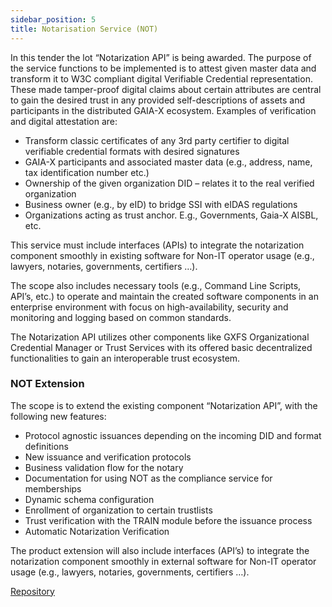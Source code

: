 ```yaml
---
sidebar_position: 5
title: Notarisation Service (NOT)
---
```


In this tender the lot “Notarization API” is being awarded. The purpose of the service functions to be implemented is to attest given master data and transform it to W3C compliant digital Verifiable Credential representation. These made tamper-proof digital claims about certain attributes are central to gain the desired trust in any provided self-descriptions of assets and participants in the distributed GAIA-X ecosystem. Examples of verification and digital attestation are: 

- Transform classic certificates of any 3rd party certifier to digital verifiable credential formats with desired signatures 
- GAIA-X participants and associated master data (e.g., address, name, tax identification number etc.)
- Ownership of the given organization DID – relates it to the real verified organization
- Business owner (e.g., by eID) to bridge SSI with eIDAS regulations 
- Organizations acting as trust anchor. E.g., Governments, Gaia-X AISBL, etc. 

This service must include interfaces (APIs) to integrate the notarization component smoothly in existing software for Non-IT operator usage (e.g., lawyers, notaries, governments, certifiers …). 

The scope also includes necessary tools (e.g., Command Line Scripts, API’s, etc.) to operate and maintain the created software components in an enterprise environment with focus on high-availability, security and monitoring and logging based on common standards. 

The Notarization API utilizes other components like GXFS Organizational Credential Manager or Trust Services with its offered basic decentralized functionalities to gain an interoperable trust ecosystem. 

### NOT Extension

The scope is to extend the existing component “Notarization API”, with the following new features:

- Protocol agnostic issuances depending on the incoming DID and format definitions 
- New issuance and verification protocols 
- Business validation flow for the notary 
- Documentation for using NOT as the compliance service for memberships 
- Dynamic schema configuration 
- Enrollment of organization to certain trustlists 
- Trust verification with the TRAIN module before the issuance process 
- Automatic Notarization Verification 

The product extension will also include interfaces (API’s) to integrate the notarization component smoothly in external software for Non-IT operator usage (e.g., lawyers, notaries, governments, certifiers …).

<div class="mtp-3">
    <a href="https://gitlab.eclipse.org/eclipse/xfsc/notarization-service" target="_blank" class="primaryBtn">Repository</a>
</div>